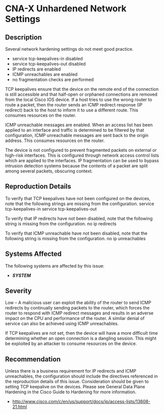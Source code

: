 CNA-X Unhardened Network Settings
=================================

Description
-----------
Several network hardening settings do not meet good practice.
  * service tcp-keepalives-in disabled
  * service tcp-keepalives-out disabled
  * IP redirects are enabled
  * ICMP unreachables are enabled
  * no fragmentation checks are performed

TCP keepalives ensure that the device on the remote end of the connection is still accessible and that half-open or orphaned connections are removed from the local Cisco IOS device.
If a host tries to use the wrong router to route a packet, then the router sends an ICMP redirect response (IP redirect) back to the host to inform it to use a different route. This consumes resources on the router.

ICMP unreachable messages are enabled. When an access list has been applied to an interface and traffic is determined to be filtered by that configuration, ICMP unreachable messages are sent back to the origin address. This consumes resources on the router.

The device is not configured to prevent fragmented packets on external or high-risk interfaces. This is configured through network access control lists which are applied to the interfaces. IP fragmentation can be used to bypass intrusion detection systems because the contents of a packet are split among several packets, obscuring context.

Reproduction Details
--------------------
To verify that TCP keepalives have not been configured on the devices, note that the following strings are missing from the configuration.
    service tcp-keepalives-in
    service tcp-keepalives-out

To verify that IP redirects have not been disabled, note that the following string is missing from the configuration.
    no ip redirects

To verify that ICMP unreachable have not been disabled, note that the following string is missing from the configuration.
    no ip unreachables

Systems Affected
----------------
The following systems are affected by this issue:
  * ***SYSTEM***

Severity
--------
Low – A malicious user can exploit the ability of the router to send ICMP redirects by continually sending packets to the router, which forces the router to respond with ICMP redirect messages and results in an adverse impact on the CPU and performance of the router. A similar denial of service can also be achieved using ICMP unreachables.

If TCP keepalives are not set, then the device will have a more difficult time determining whether an open connection is a dangling session. This might be exploited by an attacker to consume resources on the device.

Recommendation
--------------
Unless there is a business requirement for IP redirects and ICMP unreachables, the configuration should include the directives referenced in the reproduction details of this issue. Consideration should be given to setting TCP keepalive on the devices. Please see General Data Plane Hardening in the Cisco Guide to Hardening for more information.
  * http://www.cisco.com/c/en/us/support/docs/ip/access-lists/13608-21.html

